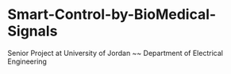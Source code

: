 # Smart-Control-by-BioMedical-Signals
Senior Project at University of Jordan ~~ Department of Electrical Engineering
